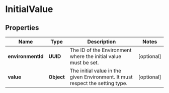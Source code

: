 

# InitialValue


## Properties

| Name | Type | Description | Notes |
|------------ | ------------- | ------------- | -------------|
|**environmentId** | **UUID** | The ID of the Environment where the initial value must be set. |  [optional] |
|**value** | **Object** | The initial value in the given Environment. It must respect the setting type. |  [optional] |



